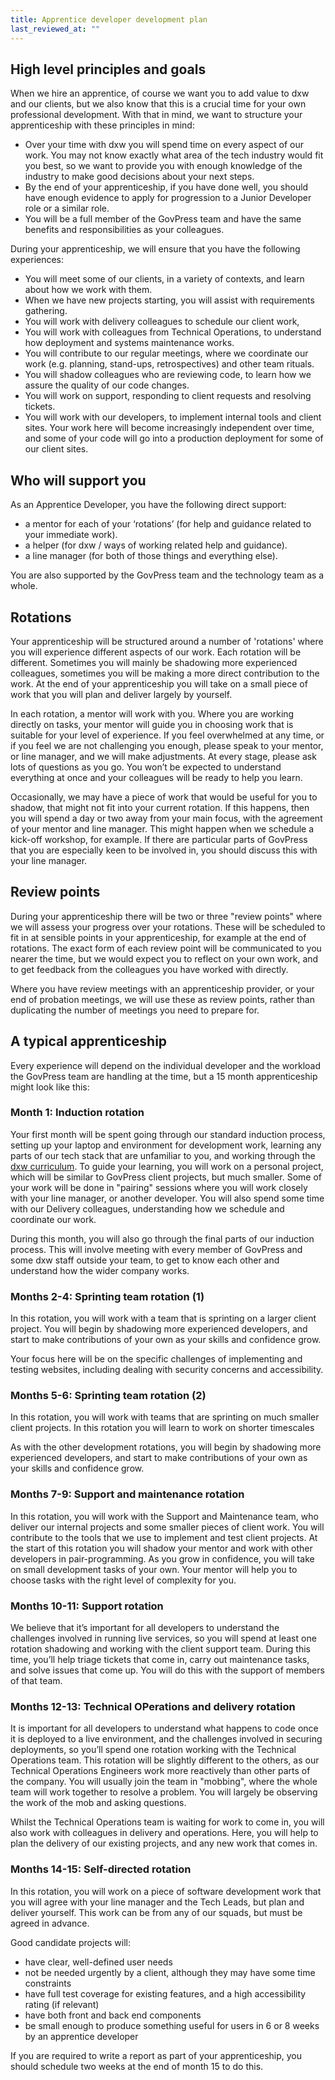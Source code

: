 ```yaml
---
title: Apprentice developer development plan
last_reviewed_at: ""
---
```


## High level principles and goals

When we hire an apprentice, of course we want you to add value to dxw and our clients,
but we also know that this is a crucial time for your own professional development.
With that in mind, we want to structure your apprenticeship with these principles in mind:

* Over your time with dxw you will spend time on every aspect of our work. You may not know exactly what area of the tech industry would fit you best, so we want to provide you with enough knowledge of the industry to make good decisions about your next steps.
* By the end of your apprenticeship, if you have done well, you should have enough evidence to apply for progression to a Junior Developer role or a similar role.
* You will be a full member of the GovPress team and have the same benefits and responsibilities as your colleagues.

During your apprenticeship, we will ensure that you have the following experiences:

* You will meet some of our clients, in a variety of contexts, and learn about how we work with them.
* When we have new projects starting, you will assist with requirements gathering.
* You will work with delivery colleagues to schedule our client work,
* You will work with colleagues from Technical Operations, to understand how deployment and systems maintenance works.
* You will contribute to our regular meetings, where we coordinate our work (e.g. planning, stand-ups, retrospectives) and other team rituals.
* You will shadow colleagues who are reviewing code, to learn how we assure the quality of our code changes.
* You will work on support, responding to client requests and resolving tickets.
* You will work with our developers, to implement internal tools and client sites. Your work here will become increasingly independent over time, and some of your code will go into a production deployment for some of our client sites.

## Who will support you

As an Apprentice Developer, you have the following direct support:

* a mentor for each of your ‘rotations’ (for help and guidance related to your immediate work).
* a helper (for dxw / ways of working related help and guidance).
* a line manager (for both of those things and everything else).

You are also supported by the GovPress team and the technology team as a whole.

## Rotations

Your apprenticeship will be structured around a number of 'rotations' where you will
experience different aspects of our work. Each rotation will be different. Sometimes
you will mainly be shadowing more experienced colleagues, sometimes you will be making
a more direct contribution to the work. At the end of your apprenticeship you will take
on a small piece of work that you will plan and deliver largely by yourself.

In each rotation, a mentor will work with you. Where you are working directly on tasks,
your mentor will guide you in choosing work that is suitable for your level of experience.
If you feel overwhelmed at any time, or if you feel we are not challenging you enough,
please speak to your mentor, or line manager, and we will make adjustments. At every
stage, please ask lots of questions as you go. You won’t be expected to understand
everything at once and your colleagues will be ready to help you learn.

Occasionally, we may have a piece of work that would be useful for you to shadow,
that might not fit into your current rotation. If this happens, then you will spend
a day or two away from your main focus, with the agreement of your mentor and line
manager. This might happen when we schedule a kick-off workshop, for example. If
there are particular parts of GovPress that you are especially keen to be involved
in, you should discuss this with your line manager.

## Review points

During your apprenticeship there will be two or three "review points" where we will
assess your progress over your rotations. These will be scheduled to fit in at
sensible points in your apprenticeship, for example at the end of rotations. The
exact form of each review point will be communicated to you nearer the time, but
we would expect you to reflect on your own work, and to get feedback from the colleagues
you have worked with directly.

Where you have review meetings with an apprenticeship provider, or your end of
probation meetings, we will use these as review points, rather than duplicating
the number of meetings you need to prepare for.

## A typical apprenticeship

Every experience will depend on the individual developer and the workload the
GovPress team are handling at the time, but a 15 month apprenticeship might
look like this:

### Month 1: Induction rotation

Your first month will be spent going through our standard induction process, setting
up your laptop and environment for development work, learning any parts of our tech
stack that are unfamiliar to you, and working through the
[dxw curriculum](https://drive.google.com/drive/u/0/folders/1F3845eOMK84DpQ00qRtFUbP4NQzWaZ6l).
To guide your learning, you will work on a personal project, which will be similar
to GovPress client projects, but much smaller. Some of your work will be done in
"pairing" sessions where you will work closely with your line manager, or another
developer. You will also spend some time with our Delivery colleagues, understanding
how we schedule and coordinate our work.

During this month, you will also go through the final parts of our induction process.
This will involve meeting with every member of GovPress and some dxw staff outside
your team, to get to know each other and understand how the wider company works.

### Months 2-4: Sprinting team rotation (1)

In this rotation, you will work with a team that is sprinting on a larger client
project. You will begin by shadowing more experienced developers, and start to
make contributions of your own as your skills and confidence grow.

Your focus here will be on the specific challenges of implementing and testing
websites, including dealing with security concerns and accessibility.

### Months 5-6: Sprinting team rotation (2)

In this rotation, you will work with teams that are sprinting on much smaller client
projects. In this rotation you will learn to work on shorter
timescales

 As with the other development rotations, you will begin by shadowing
more experienced developers, and start to make contributions of your own as your
skills and confidence grow.

### Months 7-9: Support and maintenance rotation

In this rotation, you will work with the Support and Maintenance team, who deliver
our internal projects and some smaller pieces of client work. You will contribute
to the tools that we use to implement and test client projects. At the start of this
rotation you will shadow your mentor and work with other developers in pair-programming.
As you grow in confidence, you will take on small development tasks of your own. Your
mentor will help you to choose tasks with the right level of complexity for you.

### Months 10-11: Support rotation

We believe that it’s important for all developers to understand the challenges
involved in running live services, so you will spend at least one rotation shadowing
and working with the client support team. During this time, you’ll help triage
tickets that come in, carry out maintenance tasks, and solve issues that come up.
You will do this with the support of members of that team.

### Months 12-13: Technical OPerations and delivery rotation

It is important for all developers to understand what happens to code once it is
deployed to a live environment, and the challenges involved in securing deployments,
so you’ll spend one rotation working with the Technical Operations team. This rotation will be slightly
different to the others, as our Technical Operations Engineers work more reactively than other parts of
the company. You will usually join the team in "mobbing", where the whole team will
work together to resolve a problem. You will largely be observing the work of the
mob and asking questions.

Whilst the Technical Operations team is waiting for work to come in, you will also work with
colleagues in delivery and operations. Here, you will help to plan the delivery
of our existing projects, and any new work that comes in.

### Months 14-15: Self-directed rotation

In this rotation, you will work on a piece of software development work that you
will agree with your line manager and the Tech Leads, but plan and deliver yourself.
This work can be from any of our squads, but must be agreed in advance.

Good candidate projects will:

* have clear, well-defined user needs
* not be needed urgently by a client, although they may have some time constraints
* have full test coverage for existing features, and a high accessibility rating (if relevant)
* have both front and back end components
* be small enough to produce something useful for users in 6 or 8 weeks by an apprentice developer

If you are required to write a report as part of your apprenticeship, you should
schedule two weeks at the end of month 15 to do this.
